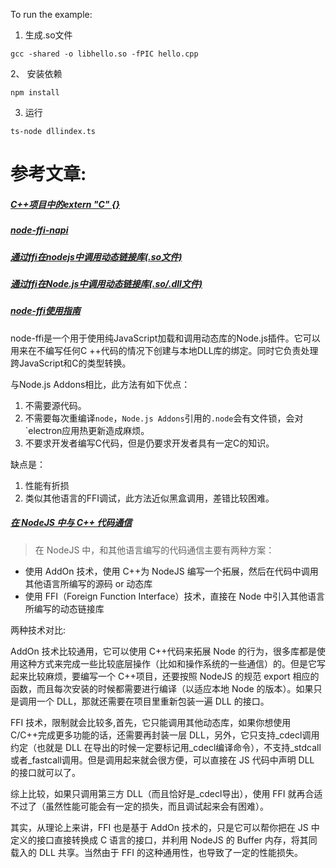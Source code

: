 
To run the example:
1. 生成.so文件
```
gcc -shared -o libhello.so -fPIC hello.cpp
```
2、 安装依赖
```
npm install
```

3. 运行
```
ts-node dllindex.ts
```

# 参考文章:
##### [C++项目中的extern "C" {}](https://www.cnblogs.com/skynet/archive/2010/07/10/1774964.html)

##### [node-ffi-napi](https://github.com/node-ffi-napi/node-ffi-napi)
##### [通过ffi在nodejs中调用动态链接库(.so文件)](https://www.cxyzjd.com/article/zhulin2609/51307598)
##### [通过ffi在Node.js中调用动态链接库(.so/.dll文件)](https://cloud.tencent.com/developer/article/1004688)
##### [node-ffi使用指南](https://zhuanlan.zhihu.com/p/40526242)
node-ffi是一个用于使用纯JavaScript加载和调用动态库的Node.js插件。它可以用来在不编写任何C ++代码的情况下创建与本地DLL库的绑定。同时它负责处理跨JavaScript和C的类型转换。

与Node.js Addons相比，此方法有如下优点：
1. 不需要源代码。
2. 不需要每次重编译`node`，`Node.js Addons`引用的`.node`会有文件锁，会对`electron应用热更新造成麻烦。
3. 不要求开发者编写C代码，但是仍要求开发者具有一定C的知识。

缺点是：
1. 性能有折损
2. 类似其他语言的FFI调试，此方法近似黑盒调用，差错比较困难。

##### [在 NodeJS 中与 C++ 代码通信](https://zhuanlan.zhihu.com/p/89174306)
> 在 NodeJS 中，和其他语言编写的代码通信主要有两种方案：
- 使用 AddOn 技术，使用 C++为 NodeJS 编写一个拓展，然后在代码中调用其他语言所编写的源码 or 动态库
- 使用 FFI（Foreign Function Interface）技术，直接在 Node 中引入其他语言所编写的动态链接库

两种技术对比:

AddOn 技术比较通用，它可以使用 C++代码来拓展 Node 的行为，很多库都是使用这种方式来完成一些比较底层操作（比如和操作系统的一些通信）的。但是它写起来比较麻烦，要编写一个 C++项目，还要按照 NodeJS 的规范 export 相应的函数，而且每次安装的时候都需要进行编译（以适应本地 Node 的版本）。如果只是调用一个 DLL，那就还需要在项目里重新包装一遍 DLL 的接口。

FFI 技术，限制就会比较多,首先，它只能调用其他动态库，如果你想使用 C/C++完成更多功能的话，还需要再封装一层 DLL，另外，它只支持_cdecl调用约定（也就是 DLL 在导出的时候一定要标记用_cdecl编译命令），不支持_stdcall或者_fastcall调用。但是调用起来就会很方便，可以直接在 JS 代码中声明 DLL 的接口就可以了。

综上比较，如果只调用第三方 DLL（而且恰好是_cdecl导出），使用 FFI 就再合适不过了（虽然性能可能会有一定的损失，而且调试起来会有困难）。

其实，从理论上来讲，FFI 也是基于 AddOn 技术的，只是它可以帮你把在 JS 中定义的接口直接转换成 C 语言的接口，并利用 NodeJS 的 Buffer 内存，将其同载入的 DLL 共享。当然由于 FFI 的这种通用性，也导致了一定的性能损失。